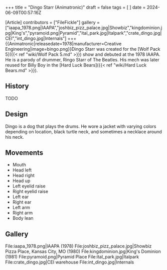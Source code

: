 +++
title = "Dingo Starr (Animatronic)"
draft = false
tags = [ ]
date = 2024-06-09T00:57:16Z

[Article]
contributors = ["FileFickle"]
gallery = ["iaapa_1978.png|IAAPA","joshbiz_pizz_palace.jpg|Showbiz","kingdominion.jpg|King's","pyramoid.png|Pyramid","ital_park.jpg|Italpark","crate_dingo.jpg|CEI","int_dingo.jpg|Internals"]
+++
{{Animatronic|releasedate=1978|manufacturer=Creative Engineering|image=bingo.png}}Dingo Starr was created for the [Wolf Pack 5]({{< ref "wiki/Wolf Pack 5.md" >}}) show and debuted at the 1978 IAAPA. He is a parody of  drummer, Ringo Starr of The Beatles. His mech was later reused for Billy Boy in the [Hard Luck Bears]({{< ref "wiki/Hard Luck Bears.md" >}}).

## History ##
TODO

## Design ##
Dingo is a dog that plays the drums. He wore a jacket with varying colors depending on location, black turtle neck, and sometimes a necklace around his neck.

## Movements ##

* Mouth
* Head left
* Head right
* Head up
* Left eyelid raise
* Right eyelid raise
* Left ear
* Right ear
* Left arm
* Right arm
* Body lean

## Gallery ##
<gallery>
File:iaapa_1978.png|IAAPA (1978)
File:joshbiz_pizz_palace.jpg|Showbiz Pizza Place, Kansas City, MO (1980)
File:kingdominion.jpg|King's Dominion (1981)
File:pyramoid.png|Pyramid Place
File:ital_park.jpg|Italpark
File:crate_dingo.jpg|CEI warehouse
File:int_dingo.jpg|Internals
</gallery>